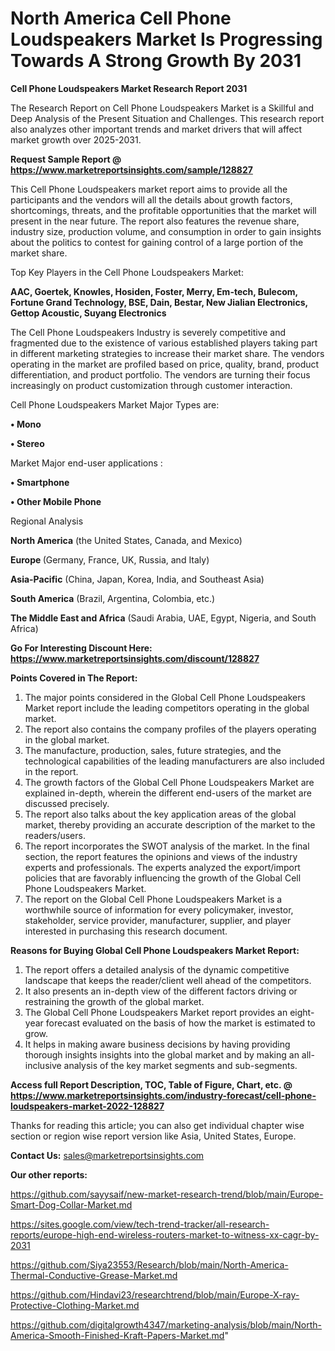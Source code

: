 # North America Cell Phone Loudspeakers Market Is Progressing Towards A Strong Growth By 2031

<strong>Cell Phone Loudspeakers Market Research Report 2031</strong>

The Research Report on Cell Phone Loudspeakers Market is a Skillful and Deep Analysis of the Present Situation and Challenges. This research report also analyzes other important trends and market drivers that will affect market growth over 2025-2031.

<strong>Request Sample Report @ <a href=https://www.marketreportsinsights.com/sample/128827>https://www.marketreportsinsights.com/sample/128827</a></strong>

This Cell Phone Loudspeakers market report aims to provide all the participants and the vendors will all the details about growth factors, shortcomings, threats, and the profitable opportunities that the market will present in the near future. The report also features the revenue share, industry size, production volume, and consumption in order to gain insights about the politics to contest for gaining control of a large portion of the market share.

Top Key Players in the Cell Phone Loudspeakers Market:

<strong>AAC, Goertek, Knowles, Hosiden, Foster, Merry, Em-tech, Bulecom, Fortune Grand Technology, BSE, Dain, Bestar, New Jialian Electronics, Gettop Acoustic, Suyang Electronics</strong>

The Cell Phone Loudspeakers Industry is severely competitive and fragmented due to the existence of various established players taking part in different marketing strategies to increase their market share. The vendors operating in the market are profiled based on price, quality, brand, product differentiation, and product portfolio. The vendors are turning their focus increasingly on product customization through customer interaction.

Cell Phone Loudspeakers Market Major Types are:

<strong>• Mono

• Stereo</strong>

Market Major end-user applications :

<strong>• Smartphone

• Other Mobile Phone</strong>

Regional Analysis

</u><strong><b>North America</b></strong> (the United States, Canada, and Mexico)

<strong><b>Europe </b></strong>(Germany, France, UK, Russia, and Italy)

<strong><b>Asia-Pacific</b></strong> (China, Japan, Korea, India, and Southeast Asia)

<strong><b>South America</b></strong> (Brazil, Argentina, Colombia, etc.)

<strong><b>The Middle East and Africa</b></strong> (Saudi Arabia, UAE, Egypt, Nigeria, and South Africa)

<strong>Go For Interesting Discount Here: <a href=https://www.marketreportsinsights.com/discount/128827>https://www.marketreportsinsights.com/discount/128827</a></strong>

<strong>Points Covered in The Report:</strong>
<ol>
  <li>The major points considered in the Global Cell Phone Loudspeakers Market report include the leading competitors operating in the global market.</li>
  <li>The report also contains the company profiles of the players operating in the global market.</li>
  <li>The manufacture, production, sales, future strategies, and the technological capabilities of the leading manufacturers are also included in the report.</li>
  <li>The growth factors of the Global Cell Phone Loudspeakers Market are explained in-depth, wherein the different end-users of the market are discussed precisely.</li>
  <li>The report also talks about the key application areas of the global market, thereby providing an accurate description of the market to the readers/users.</li>
  <li>The report incorporates the SWOT analysis of the market. In the final section, the report features the opinions and views of the industry experts and professionals. The experts analyzed the export/import policies that are favorably influencing the growth of the Global Cell Phone Loudspeakers Market.</li>
  <li>The report on the Global Cell Phone Loudspeakers Market is a worthwhile source of information for every policymaker, investor, stakeholder, service provider, manufacturer, supplier, and player interested in purchasing this research document.</li>
</ol>
<strong>Reasons for Buying Global Cell Phone Loudspeakers Market Report:</strong>

<ol>
  <li>The report offers a detailed analysis of the dynamic competitive landscape that keeps the reader/client well ahead of the competitors.</li>
  <li>It also presents an in-depth view of the different factors driving or restraining the growth of the global market.</li>
  <li>The Global Cell Phone Loudspeakers Market report provides an eight-year forecast evaluated on the basis of how the market is estimated to grow.</li>
  <li>It helps in making aware business decisions by having providing thorough insights insights into the global market and by making an all-inclusive analysis of the key market segments and sub-segments.</li>
</ol>
<strong>Access full Report Description, TOC, Table of Figure, Chart, etc. @ <a href=https://www.marketreportsinsights.com/industry-forecast/cell-phone-loudspeakers-market-2022-128827>https://www.marketreportsinsights.com/industry-forecast/cell-phone-loudspeakers-market-2022-128827</a></strong>


Thanks for reading this article; you can also get individual chapter wise section or region wise report version like Asia, United States, Europe.

<strong>Contact Us:</strong>
sales@marketreportsinsights.com

<strong>Our other reports:</strong>

<a href=https://github.com/sayysaif/new-market-research-trend/blob/main/Europe-Smart-Dog-Collar-Market.md>https://github.com/sayysaif/new-market-research-trend/blob/main/Europe-Smart-Dog-Collar-Market.md</a>

<a href=https://sites.google.com/view/tech-trend-tracker/all-research-reports/europe-high-end-wireless-routers-market-to-witness-xx-cagr-by-2031>https://sites.google.com/view/tech-trend-tracker/all-research-reports/europe-high-end-wireless-routers-market-to-witness-xx-cagr-by-2031</a>

<a href=https://github.com/Siya23553/Research/blob/main/North-America-Thermal-Conductive-Grease-Market.md>https://github.com/Siya23553/Research/blob/main/North-America-Thermal-Conductive-Grease-Market.md</a>

<a href=https://github.com/Hindavi23/researchtrend/blob/main/Europe-X-ray-Protective-Clothing-Market.md>https://github.com/Hindavi23/researchtrend/blob/main/Europe-X-ray-Protective-Clothing-Market.md</a>

<a href=https://github.com/digitalgrowth4347/marketing-analysis/blob/main/North-America-Smooth-Finished-Kraft-Papers-Market.md>https://github.com/digitalgrowth4347/marketing-analysis/blob/main/North-America-Smooth-Finished-Kraft-Papers-Market.md</a>"
